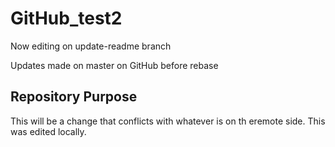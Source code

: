 # GitHub_test2


Now editing on update-readme branch

Updates made on master on GitHub before rebase

## Repository Purpose
This will be a change that conflicts
with whatever is on th eremote side.
This was edited locally.
